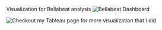 Visualization for Bellabeat analysis
![Bellabeat Dashboard](https://github.com/user-attachments/assets/2c14f66f-6dec-49c1-a97d-88f2952aeb22)

![Checkout my Tableau page for more visualization that I did](https://public.tableau.com/app/profile/wan.nur.huda.binti.wan.yunus/vizzes)
